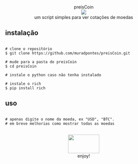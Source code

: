 <p align=center>
  <br>preisCoin</br>
  <img src="https://i.imgur.com/tCYZ5Yh.png"/>
  
<br>
  <span>um script simples para ver cotações de moedas
  <br>
  
</p>
  
  ## instalação

```console

# clone o repositório
$ git clone https://github.com/muradpontes/preisCoin.git

# mude para a pasta do preisCoin
$ cd preisCoin

# instale o python caso não tenha instalado

# instale o rich
$ pip install rich

```

  ## uso
  
```console

# apenas digite o nome da moeda, ex "USD", "BTC".
# em breve melhorias como mostrar todas as moedas


```

<p align=center>
  <img src="https://i.imgur.com/hQbeGJG.png" width="100" height="60">
  
<br>
  <span>enjoy!
  <br>
    
</p>

